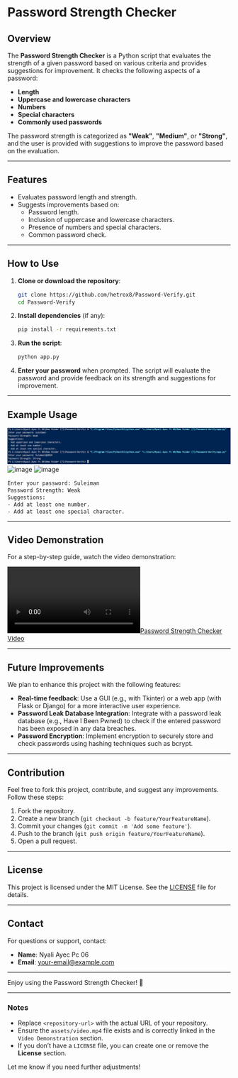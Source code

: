 # Password Strength Checker

## **Overview**

The **Password Strength Checker** is a Python script that evaluates the strength of a given password based on various criteria and provides suggestions for improvement. It checks the following aspects of a password:

- **Length**
- **Uppercase and lowercase characters**
- **Numbers**
- **Special characters**
- **Commonly used passwords**

The password strength is categorized as **"Weak"**, **"Medium"**, or **"Strong"**, and the user is provided with suggestions to improve the password based on the evaluation.

---

## **Features**

- Evaluates password length and strength.
- Suggests improvements based on:
  - Password length.
  - Inclusion of uppercase and lowercase characters.
  - Presence of numbers and special characters.
  - Common password check.

---

## **How to Use**

1. **Clone or download the repository**:
   ```bash
   git clone https://github.com/hetrox8/Password-Verify.git
   cd Password-Verify
   ```

2. **Install dependencies** (if any):
   ```bash
   pip install -r requirements.txt
   ```

3. **Run the script**:
   ```bash
   python app.py
   ```

4. **Enter your password** when prompted. The script will evaluate the password and provide feedback on its strength and suggestions for improvement.

---

## **Example Usage**

![Password Strength Checker Example](image.png)
![image](https://github.com/user-attachments/assets/0aeb41cd-1960-4534-a252-09bdb827a205)
![image](https://github.com/user-attachments/assets/366f7617-f45a-4b71-a5a9-7a8fe13cae7a)


```plaintext
Enter your password: Suleiman
Password Strength: Weak
Suggestions:
- Add at least one number.
- Add at least one special character.
```

---

## **Video Demonstration**

For a step-by-step guide, watch the video demonstration:

[![Password Strength Checker Video](assets/video.mp4)](assets/video.mp4)

---

## **Future Improvements**

We plan to enhance this project with the following features:

- **Real-time feedback**: Use a GUI (e.g., with Tkinter) or a web app (with Flask or Django) for a more interactive user experience.
- **Password Leak Database Integration**: Integrate with a password leak database (e.g., Have I Been Pwned) to check if the entered password has been exposed in any data breaches.
- **Password Encryption**: Implement encryption to securely store and check passwords using hashing techniques such as bcrypt.

---

## **Contribution**

Feel free to fork this project, contribute, and suggest any improvements. Follow these steps:

1. Fork the repository.
2. Create a new branch (`git checkout -b feature/YourFeatureName`).
3. Commit your changes (`git commit -m 'Add some feature'`).
4. Push to the branch (`git push origin feature/YourFeatureName`).
5. Open a pull request.

---

## **License**

This project is licensed under the MIT License. See the [LICENSE](LICENSE) file for details.

---

## **Contact**

For questions or support, contact:
- **Name**: Nyali Ayec Pc 06
- **Email**: [your-email@example.com](mailto:dretrevor8@gmail.com)

---

Enjoy using the Password Strength Checker! 🚀

---

### **Notes**
- Replace `<repository-url>` with the actual URL of your repository.
- Ensure the `assets/video.mp4` file exists and is correctly linked in the `Video Demonstration` section.
- If you don’t have a `LICENSE` file, you can create one or remove the **License** section.

Let me know if you need further adjustments!

